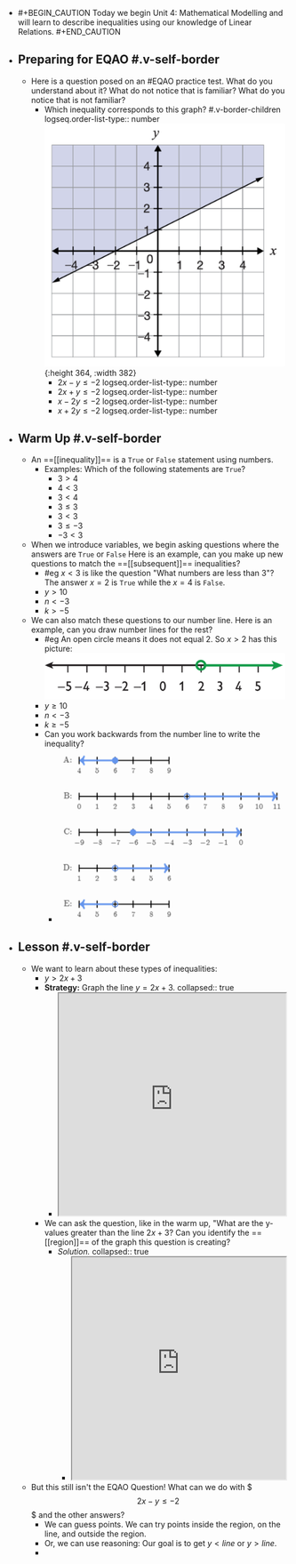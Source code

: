 - #+BEGIN_CAUTION
  Today we begin Unit 4:  Mathematical Modelling and will learn to describe inequalities using our knowledge of Linear Relations.
  #+END_CAUTION
- ## Preparing for EQAO #.v-self-border
	- Here is a question posed on an #EQAO practice test. What do you understand about it? What do not notice that is familiar? What do you notice that is not familiar?
		- Which inequality corresponds to this graph? #.v-border-children 
		  logseq.order-list-type:: number
		  ![image.png](../assets/image_1748372403293_0.png){:height 364, :width 382}
			- $2x-y\leq-2$
			  logseq.order-list-type:: number
			- $2x+y\le-2$
			  logseq.order-list-type:: number
			- $x-2y\le-2$
			  logseq.order-list-type:: number
			- $x+2y\le-2$
			  logseq.order-list-type:: number
- ## Warm Up #.v-self-border
	- An ==[[inequality]]== is a `True` or `False` statement using numbers.
		- Examples: Which of the following statements are `True`?
			- $3>4$
			- $4<3$
			- $3<4$
			- $3\leq3$
			- $3<3$
			- $3\leq-3$
			- $-3<3$
	- When we introduce variables, we begin asking questions where the answers are `True` or `False` Here is an example, can you make up new questions to match the ==[[subsequent]]== inequalities?
		- #eg $x<3$ is like the question "What numbers are less than 3"? The answer $x=2$ is `True` while the $x=4$ is `False`.
		- $y>10$
		- $n<-3$
		- $k>-5$
	- We can also match these questions to our number line. Here is an example, can you draw number lines for the rest?
		- #eg An open circle means it does not equal 2. So $x>2$ has this picture:
		  ![image.png](../assets/image_1748373147068_0.png)
		- $y\geq10$
		- $n<-3$
		- $k\geq-5$
		- Can you work backwards from the number line to write the inequality?
			- ![image.png](../assets/image_1748374109210_0.png)
- ## Lesson #.v-self-border
	- We want to learn about these types of inequalities:
		- $y>2x+3$
		- **Strategy:** Graph the line $y=2x+3$.
		  collapsed:: true
			- <iframe src = "https://www.desmos.com/calculator/4brddn7vio" style="height: 400px; width: 100%" ></iframe>
		- We can ask the question, like in the warm up, "What are the y-values greater than the line $2x+3$? Can you identify the ==[[region]]== of the graph this question is creating?
			- *Solution.*
			  collapsed:: true
				- <iframe src = "https://www.desmos.com/calculator/f01d8fn3hi" style="height: 400px; width: 100%" ></iframe>
	- But this still isn't the EQAO Question! What can we do with $$$2x-y\leq-2$$$ and the other answers?
		- We can guess points. We can try points inside the region, on the line, and outside the region.
		- Or, we can use reasoning:  Our goal is to get $y<line$ or $y>line$.
		-